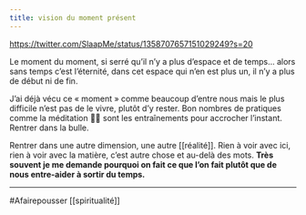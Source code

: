 ```yaml
---
title: vision du moment présent
---
```


https://twitter.com/SlaapMe/status/1358707657151029249?s=20

Le moment du moment, si serré qu’il n’y a plus d’espace et de temps... alors sans temps c’est l’éternité, dans cet espace qui n’en est plus un, il n’y a plus de début ni de fin.

J’ai déjà vécu ce « moment » comme beaucoup d’entre nous mais le plus difficile n’est pas de le vivre, plutôt d’y rester. Bon nombres de pratiques comme la méditation 🧘‍♀️ sont les entraînements pour accrocher l’instant. Rentrer dans la bulle.

Rentrer dans une autre dimension, une autre [[réalité]]. Rien à voir avec ici, rien à voir avec la matière, c’est autre chose et au-delà des mots. **Très souvent je me demande pourquoi on fait ce que l’on fait plutôt que de nous entre-aider à sortir du temps.**

---
#Afairepousser [[spiritualité]]